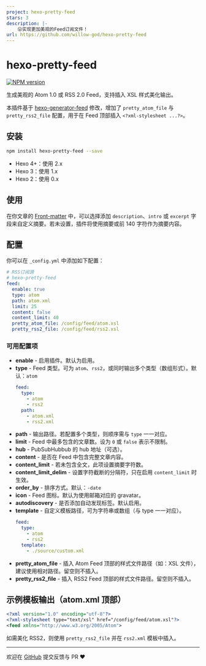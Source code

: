 ```yaml
---
project: hexo-pretty-feed
stars: 3
description: |-
    😛实现更加美观的Feed订阅文件！
url: https://github.com/willow-god/hexo-pretty-feed
---
```


# hexo-pretty-feed

[![NPM version](https://badge.fury.io/js/hexo-pretty-feed.svg)](https://www.npmjs.com/package/hexo-pretty-feed)

生成美观的 Atom 1.0 或 RSS 2.0 Feed，支持插入 XSL 样式美化输出。

本插件基于 [hexo-generator-feed](https://github.com/hexojs/hexo-generator-feed) 修改，增加了 `pretty_atom_file` 与 `pretty_rss2_file` 配置，用于在 Feed 顶部插入 `<?xml-stylesheet ...?>`。

## 安装

```bash
npm install hexo-pretty-feed --save
```

- Hexo 4+：使用 2.x
- Hexo 3：使用 1.x
- Hexo 2：使用 0.x

## 使用

在你文章的 [Front-matter](https://hexo.io/zh-cn/docs/front-matter) 中，可以选择添加 `description`、`intro` 或 `excerpt` 字段来自定义摘要。若未设置，插件将使用摘要或前 140 字符作为摘要内容。

## 配置

你可以在 `_config.yml` 中添加如下配置：

```yaml
# RSS订阅源
# hexo-pretty-feed
feed:
  enable: true
  type: atom
  path: atom.xml
  limit: 25
  content: false
  content_limit: 40
  pretty_atom_file: /config/feed/atom.xsl
  pretty_rss2_file: /config/feed/rss2.xsl
```

### 可用配置项

- **enable** - 启用插件。默认为启用。
- **type** - Feed 类型。可为 `atom`、`rss2`，或同时输出多个类型（数组形式）。默认：`atom`
  ```yaml
  feed:
    type:
      - atom
      - rss2
    path:
      - atom.xml
      - rss2.xml
  ```
- **path** - 输出路径。若配置多个类型，则顺序需与 `type` 一一对应。
- **limit** - Feed 中最多包含的文章数。设为 `0` 或 `false` 表示不限制。
- **hub** - PubSubHubbub 的 hub 地址（可选）。
- **content** - 是否在 Feed 中包含完整文章内容。
- **content_limit** - 若未包含全文，此项设置摘要字符数。
- **content_limit_delim** - 设置字符截断的分隔符，只在启用 `content_limit` 时生效。
- **order_by** - 排序方式。默认：`-date`
- **icon** - Feed 图标。默认为使用邮箱对应的 gravatar。
- **autodiscovery** - 是否添加自动发现标签。默认启用。
- **template** - 自定义模板路径，可为字符串或数组（与 type 一一对应）。
  ```yaml
  feed:
    type:
      - atom
      - rss2
    template:
      - ./source/custom.xml
  ```
- **pretty_atom_file** - 插入 Atom Feed 顶部的样式文件路径（如：XSL 文件），建议使用相对路径。留空则不插入。
- **pretty_rss2_file** - 插入 RSS2 Feed 顶部的样式文件路径。留空则不插入。

## 示例模板输出（atom.xml 顶部）

```xml
<?xml version="1.0" encoding="utf-8"?>
<?xml-stylesheet type="text/xsl" href="/config/feed/atom.xsl"?>
<feed xmlns="http://www.w3.org/2005/Atom">
```

如需美化 RSS2，则使用 `pretty_rss2_file` 并在 `rss2.xml` 模板中插入。

---

欢迎在 [GitHub](https://github.com/你的用户名/hexo-pretty-feed) 提交反馈与 PR ❤️
